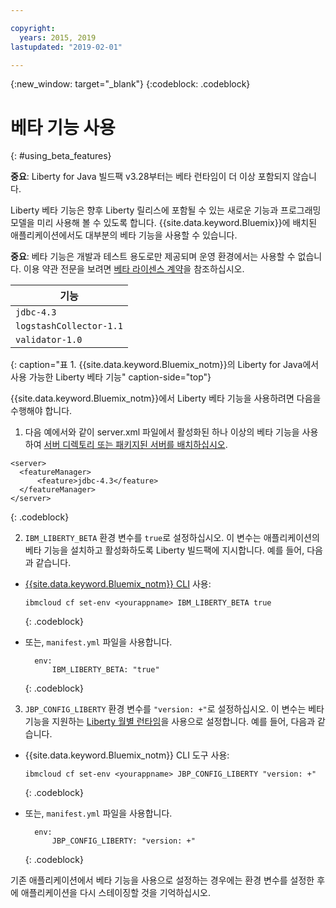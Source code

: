 ```yaml
---

copyright:
  years: 2015, 2019
lastupdated: "2019-02-01"

---
```


{:new_window: target="_blank"}
{:codeblock: .codeblock}

# 베타 기능 사용
{: #using_beta_features}

**중요**: Liberty for Java 빌드팩 v3.28부터는 베타 런타임이 더 이상 포함되지 않습니다.   

Liberty 베타 기능은 향후 Liberty 릴리스에 포함될 수 있는 새로운 기능과 프로그래밍 모델을 미리 사용해 볼 수 있도록 합니다. {{site.data.keyword.Bluemix}}에 배치된 애플리케이션에서도 대부분의 베타 기능을 사용할 수 있습니다.

**중요**: 베타 기능은 개발과 테스트 용도로만 제공되며 운영 환경에서는 사용할 수 없습니다. 이용 약관 전문을 보려면 [베타 라이센스 계약](http://public.dhe.ibm.com/ibmdl/export/pub/software/websphere/wasdev/downloads/wlp/beta/lafiles/en.html)을 참조하십시오.

|기능 |
| ------ |
| `jdbc-4.3` |
| `logstashCollector-1.1` |
| `validator-1.0` |
{: caption="표 1. {{site.data.keyword.Bluemix_notm}}의 Liberty for Java에서 사용 가능한 Liberty 베타 기능" caption-side="top"}

{{site.data.keyword.Bluemix_notm}}에서 Liberty 베타 기능을 사용하려면 다음을 수행해야 합니다.

1. 다음 예에서와 같이 server.xml 파일에서 활성화된 하나 이상의 베타 기능을 사용하여 [서버 디렉토리 또는 패키지된 서버를 배치하십시오](/docs/runtimes/liberty/optionsForPushing.html).

  ```
<server>
    <featureManager>
        <feature>jdbc-4.3</feature>
    </featureManager>
</server>
  ```
  {: .codeblock}

2.  `IBM_LIBERTY_BETA` 환경 변수를 `true`로 설정하십시오. 이 변수는 애플리케이션의 베타 기능을 설치하고 활성화하도록 Liberty 빌드팩에 지시합니다.  예를 들어, 다음과 같습니다.
  * [{{site.data.keyword.Bluemix_notm}} CLI](/docs/cli/reference/ibmcloud/download_cli.html) 사용:
    ```
    ibmcloud cf set-env <yourappname> IBM_LIBERTY_BETA true
    ```
    {: .codeblock}

  * 또는, `manifest.yml` 파일을 사용합니다.
    ```
      env:
          IBM_LIBERTY_BETA: "true"
    ```
    {: .codeblock}

3. `JBP_CONFIG_LIBERTY` 환경 변수를 `"version: +"`로 설정하십시오. 이 변수는 베타 기능을 지원하는 [Liberty 월별 런타임](/docs/runtimes/liberty/buildpackDefaults.html#liberty_versions)을 사용으로 설정합니다. 예를 들어, 다음과 같습니다.
  * {{site.data.keyword.Bluemix_notm}} CLI 도구 사용:
    ```
    ibmcloud cf set-env <yourappname> JBP_CONFIG_LIBERTY "version: +"
    ```
    {: .codeblock}

  * 또는, `manifest.yml` 파일을 사용합니다.
    ```
      env:
          JBP_CONFIG_LIBERTY: "version: +"
    ```
    {: .codeblock}

기존 애플리케이션에서 베타 기능을 사용으로 설정하는 경우에는 환경 변수를 설정한 후에 애플리케이션을 다시 스테이징할 것을 기억하십시오.
